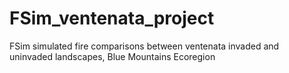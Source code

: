# FSim_ventenata_project
FSim simulated fire comparisons between ventenata invaded and uninvaded landscapes, Blue Mountains Ecoregion
